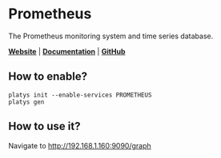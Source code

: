 # Prometheus

The Prometheus monitoring system and time series database.  

**[Website](https://prometheus.io/)** | **[Documentation](https://prometheus.io/docs/introduction/overview/)** | **[GitHub](https://github.com/prometheus/prometheus)**

## How to enable?

```
platys init --enable-services PROMETHEUS	
platys gen
```

## How to use it?

Navigate to <http://192.168.1.160:9090/graph>